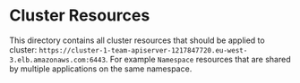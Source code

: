# Cluster Resources
This directory contains all cluster resources that should be applied to cluster: `https://cluster-1-team-apiserver-1217847720.eu-west-3.elb.amazonaws.com:6443`.
For example `Namespace` resources that are shared by multiple applications on the same namespace.
